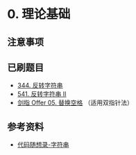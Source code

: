 # 0. 理论基础

## 注意事项


## 已刷题目
- [344. 反转字符串](https://leetcode.cn/problems/reverse-string/)
- [541. 反转字符串 II](https://leetcode.cn/problems/reverse-string-ii/)
- [剑指 Offer 05. 替换空格](https://leetcode.cn/problems/ti-huan-kong-ge-lcof/) （适用双指针法）

## 参考资料
- [代码随想录-字符串](https://programmercarl.com/%E5%AD%97%E7%AC%A6%E4%B8%B2%E6%80%BB%E7%BB%93.html)
